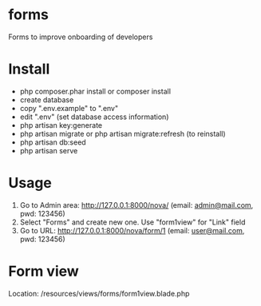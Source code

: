 # forms
Forms to improve onboarding of developers

# Install
- php composer.phar install or composer install
- create database
- copy ".env.example" to ".env"
- edit ".env" (set database access information)
- php artisan key:generate
- php artisan migrate or php artisan migrate:refresh (to reinstall)
- php artisan db:seed
- php artisan serve

# Usage
1) Go to Admin area: http://127.0.0.1:8000/nova/ (email: admin@mail.com, pwd: 123456)
2) Select "Forms" and create new one. Use "form1view" for "Link" field
3) Go to URL: http://127.0.0.1:8000/nova/form/1 (email: user@mail.com, pwd: 123456)

# Form view
Location: /resources/views/forms/form1view.blade.php
